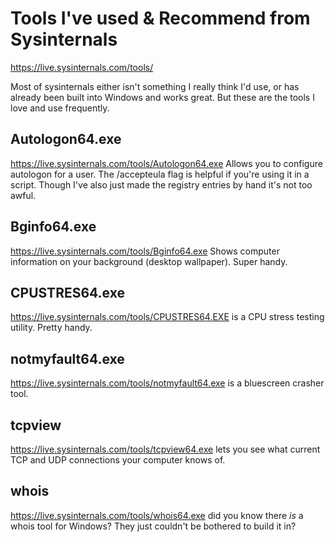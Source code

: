 # Tools I've used & Recommend from Sysinternals

<https://live.sysinternals.com/tools/>

Most of sysinternals either isn't something I really think I'd use, or has already been built into Windows and works great. But these are the tools I love and use frequently.

## Autologon64.exe

<https://live.sysinternals.com/tools/Autologon64.exe> Allows you to configure autologon for a user. The /accepteula flag is helpful if you're using it in a script. Though I've also just made the registry entries by hand it's not too awful.

## Bginfo64.exe

<https://live.sysinternals.com/tools/Bginfo64.exe> Shows computer information on your background (desktop wallpaper). Super handy.

## CPUSTRES64.exe

<https://live.sysinternals.com/tools/CPUSTRES64.EXE> is a CPU stress testing utility. Pretty handy.

## notmyfault64.exe

<https://live.sysinternals.com/tools/notmyfault64.exe> is a bluescreen crasher tool.

## tcpview

<https://live.sysinternals.com/tools/tcpview64.exe> lets you see what current TCP and UDP connections your computer knows of.

## whois

<https://live.sysinternals.com/tools/whois64.exe> did you know there _is_ a whois tool for Windows? They just couldn't be bothered to build it in?
